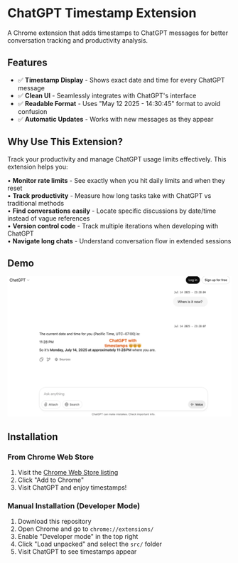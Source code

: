 # ChatGPT Timestamp Extension

A Chrome extension that adds timestamps to ChatGPT messages for better conversation tracking and productivity analysis.

## Features

- ✅ **Timestamp Display** - Shows exact date and time for every ChatGPT message
- ✅ **Clean UI** - Seamlessly integrates with ChatGPT's interface
- ✅ **Readable Format** - Uses "May 12 2025 - 14:30:45" format to avoid confusion
- ✅ **Automatic Updates** - Works with new messages as they appear

## Why Use This Extension?

Track your productivity and manage ChatGPT usage limits effectively. This extension helps you:

• **Monitor rate limits** - See exactly when you hit daily limits and when they reset  
• **Track productivity** - Measure how long tasks take with ChatGPT vs traditional methods  
• **Find conversations easily** - Locate specific discussions by date/time instead of vague references  
• **Version control code** - Track multiple iterations when developing with ChatGPT  
• **Navigate long chats** - Understand conversation flow in extended sessions

## Demo

![ChatGPT with Timestamps](assets/screenshot.png)

## Installation

### From Chrome Web Store
1. Visit the [Chrome Web Store listing](link-to-be-added)
2. Click "Add to Chrome"
3. Visit ChatGPT and enjoy timestamps!

### Manual Installation (Developer Mode)
1. Download this repository
2. Open Chrome and go to `chrome://extensions/`
3. Enable "Developer mode" in the top right
4. Click "Load unpacked" and select the `src/` folder
5. Visit ChatGPT to see timestamps appear
